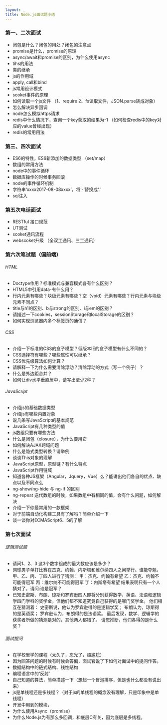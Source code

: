 ```yaml
---
layout: _
title: Node.js面试题小结
---
```


### 第一、二次面试
 
 - 闭包是什么？闭包的用处？闭包的注意点
 - promise是什么，promise的原理
 - async/await和promise的区别，为什么使用async
 - tihs的用法
 - 类的继承
 - js的作用域
 - apply, call和bind
 - js常用设计模式
 - scoket事件的原理
 - 如何读取一个js文件 （1、require 2、fs读取文件，JSON.parse转成对象）
 - 怎么解决异步回调
 - node怎么模拟https请求
 - redis中什么情况下，查询一个key获取的结果为-1 （如何检查redis中的key对应的value曾经出现）
 - redis的常用用法

### 第三、四次面试

 - ES6的特性，ES6新添加的数据类型 （set/map）
 - 数组的常用方法
 - node中的事件循环
 - 数据库操作的时候事务回滚
 - node的事件循环机制
 - 字符串‘xxxx2017-08-08xxxx’，将‘-’替换成‘.’
 - sql注入

### 第五次电话面试

 - RESTful 接口规范
 - UT测试 
 - scoket通讯流程
 - webscoket升级 （全双工通讯、三工通讯）

### 第六次笔试题（偏前端）

###### HTML 

 - Doctype作用？标准模式与兼容模式各有什么区别？
 - HTML5中引用data-有什么用？
 - 行内元素有哪些？块级元素有哪些？空（void）元素有哪些？行内元素与块级元素不同点？
 - title与h1的区别、b与strong的区别、i与em的区别？
 - 请描述一下cookies，sessionStorage和localStorage的区别？
 - 如何实现浏览器内多个标签页的通信？

###### CSS 

 - 介绍一下标准的CSS的盒子模型？低版本IE的盒子模型有什么不同的？
 - CSS选择符有哪些？哪些属性可以继承？
 - CSS优先级算法如何计算？
 - 请解释一下为什么需要清除浮动？清除浮动的方式（写一个例子）？
 - 什么是外边距合并？
 - 如何让div水平垂直居中，请写出至少2种？

###### JavaScript

 - 介绍js的基础数据类型
 - 介绍js有哪些内置对象
 - 说几条写JavaScript的基本规范
 - JavaScript有几种类型的值
 - js数组只要有哪些方法
 - 什么是闭包（closure），为什么要用它
 - 如何解决AJAX跨域问题
 - 什么是隐式类型转换？请举例
 - 谈谈This对象的理解
 - JavaScript原型，原型链？有什么特点
 - JavaScript作用链域
 - 知道各种JS框架（Angular，Jquery，Vue）么？能讲出他们各自的优点、缺点以及不同点么
 - ng-show/ng-hide 与 ng-if 的区别
 - ng-repeat 迭代数组的时候，如果数组中有相同的值，会有什么问题，如何解决
 - 介绍一下你最常用的一款框架
 - 对于前端自动化构建工具有了解吗？简单介绍一下
 - 谈一谈你对ECMAScript6、5的了解

### 第七次面试

###### 逻辑测试题

 - 请问1、2、3 这3个数字组成的最大数应该是多少？
 - 网球男子单打比赛在杰克、约翰、内斯塔和维尔纳四人之间举行。谁能夺魁，甲、乙、丙、丁四人进行了猜测：
 	甲：杰克、约翰有希望
 	乙：杰克、约翰不可能得冠军
 	丙：维尔纳不可能得冠军
 	丁：内斯塔有希望
 	结果表明只有一个人猜对了。请问:谁是冠军？
 - 已知史密斯、布朗、琼斯和罗宾逊四人即将分别获得数学、英语、法语和逻辑学四门学科的奖学金，但他们都不知道究竟自己获得的是哪门奖学金。
 他们相互在猜测着：
    史密斯说，他认为罗宾逊得的是逻辑学奖；
    布朗认为，琼斯得的是英语奖；
    罗宾逊认为，布朗得的是法语奖。
    最后发现，数学、逻辑学的获奖者所做的猜测是对的，其他两人都错了。
    请您推断，他们各得的是什么奖？ 

###### 面试提问

 - 在学校里学的课程（太久了，忘光了，超尴尬）
 - 因为回答问题的时候有时候会答偏，面试官说了下如何对面试中的提问作答。
 - 数据结构中的链式结构、线性结构
 - 编程语言中的‘反射’
 - 自己知道的算法，简单描述一下（想起一个冒泡排序，但是也什么都没有说出来）
 - js是单线程还是多线程？（对于js的单线程的概念没有理解，只是印象中是单线程）
 - 开发中用到的模块，
 - 为什么使用Async（promise）
 - 为什么Node.js为有那么多回调，和底层C有关，因为底层是多线程。
